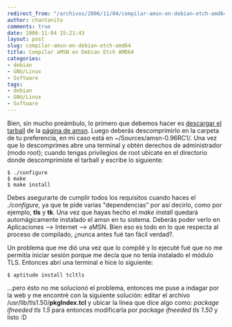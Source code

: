 ```yaml
---
redirect_from: "/archivos/2006/11/04/compilar-amsn-en-debian-etch-amd64/"
author: chantanito
comments: true
date: 2006-11-04 15:21:43
layout: post
slug: compilar-amsn-en-debian-etch-amd64
title: Compilar aMSN en Debian Etch AMD64
categories:
- debian
- GNU/Linux
- Software
tags:
- debian
- GNU/Linux
- Software
---
```


Bien, sin mucho preámbulo, lo primero que debemos hacer es [descargar el tarball](http://www.amsn-project.net/dlfile.php?file=amsn-0.96RC1.tar.bz2) de la [página de amsn](http://www.amsn-project.net/). Luego deberás descomprimirlo en la carpeta de tu preferencia, en mi caso está en ~/Sources/amsn-0.96RC1/. Una vez que lo descomprimes abre una terminal y obtén derechos de administrador (modo root); cuando tengas privilegios de root ubícate en el directorio donde descomprimiste el tarball y escribe lo siguiente:

	$ ./configure
	$ make
	$ make install

Debes asegurarte de cumplir todos los requisitos cuando haces el _./configure,_ ya que te pide varias "dependencias" por así decirlo, como por ejemplo, **tls** y **tk**. Una vez que hayas hecho el _make install_ quedará automágicamente instalado el amsn en tu sistema. Deberás poder verlo en Aplicaciones --> Internet --> aMSN. Bien eso es todo en lo que respecta al proceso de compilado, ¿nunca antes fué tan fácil verdad?.

Un problema que me dió una vez que lo compilé y lo ejecuté fué que no me permitía iniciar sesión porque me decía que no tenía instalado el módulo TLS. Entonces abrí una terminal e hice lo siguiente:

	$ aptitude install tcltls

...pero ésto no me solucionó el problema, entonces me puse a indagar por la web y me encontré con la siguiente solución: editar el archivo /usr/lib/tls1.50/**pkgIndex.tcl** y ubicar la línea que dice algo como: _package ifneeded tls 1.5_ para entonces modificarla por _package ifneeded tls 1.50_ y listo :D
